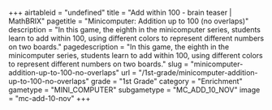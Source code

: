 +++
airtableid = "undefined"
title = "Add within 100 - brain teaser | MathBRIX"
pagetitle = "Minicomputer: Addition up to 100 (no overlaps)"
description = "In this game, the eighth in the minicomputer series, students learn to add within 100, using different colors to represent different numbers on two boards."
pagedescription = "In this game, the eighth in the minicomputer series, students learn to add within 100, using different colors to represent different numbers on two boards."
slug = "minicomputer-addition-up-to-100-no-overlaps"
url = "/1st-grade/minicomputer-addition-up-to-100-no-overlaps"
grade = "1st Grade"
category = "Enrichment"
gametype = "MINI_COMPUTER"
subgametype = "MC_ADD_10_NOV"
image = "mc-add-10-nov"
+++